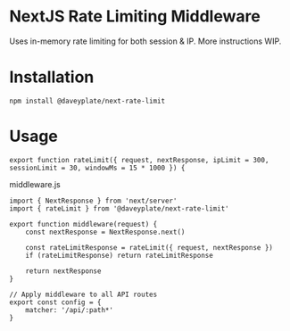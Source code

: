 # NextJS Rate Limiting Middleware

Uses in-memory rate limiting for both session & IP. More instructions WIP.

# Installation

```
npm install @daveyplate/next-rate-limit
```

# Usage

```
export function rateLimit({ request, nextResponse, ipLimit = 300, sessionLimit = 30, windowMs = 15 * 1000 }) {
```

middleware.js
```
import { NextResponse } from 'next/server'
import { rateLimit } from '@daveyplate/next-rate-limit'

export function middleware(request) {
    const nextResponse = NextResponse.next()

    const rateLimitResponse = rateLimit({ request, nextResponse })
    if (rateLimitResponse) return rateLimitResponse

    return nextResponse
}

// Apply middleware to all API routes
export const config = {
    matcher: '/api/:path*'
}
```